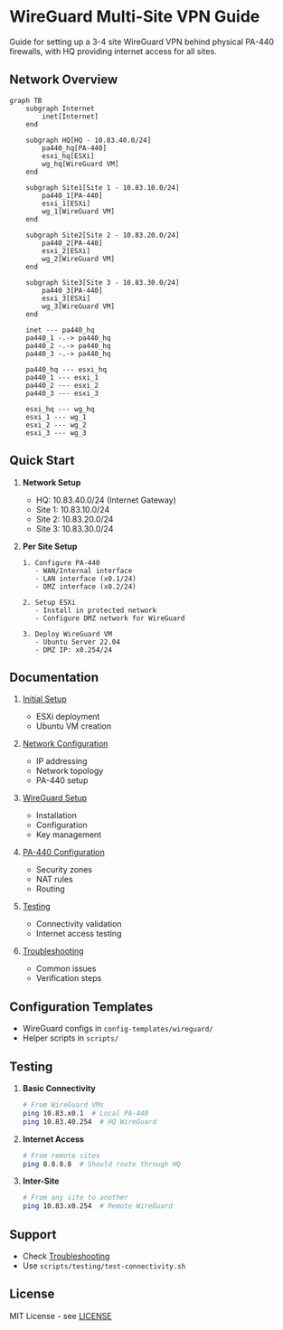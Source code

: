 # WireGuard Multi-Site VPN Guide

Guide for setting up a 3-4 site WireGuard VPN behind physical PA-440 firewalls, with HQ providing internet access for all sites.

## Network Overview

```mermaid
graph TB
    subgraph Internet
        inet[Internet]
    end

    subgraph HQ[HQ - 10.83.40.0/24]
        pa440_hq[PA-440]
        esxi_hq[ESXi]
        wg_hq[WireGuard VM]
    end

    subgraph Site1[Site 1 - 10.83.10.0/24]
        pa440_1[PA-440]
        esxi_1[ESXi]
        wg_1[WireGuard VM]
    end

    subgraph Site2[Site 2 - 10.83.20.0/24]
        pa440_2[PA-440]
        esxi_2[ESXi]
        wg_2[WireGuard VM]
    end

    subgraph Site3[Site 3 - 10.83.30.0/24]
        pa440_3[PA-440]
        esxi_3[ESXi]
        wg_3[WireGuard VM]
    end

    inet --- pa440_hq
    pa440_1 -.-> pa440_hq
    pa440_2 -.-> pa440_hq
    pa440_3 -.-> pa440_hq

    pa440_hq --- esxi_hq
    pa440_1 --- esxi_1
    pa440_2 --- esxi_2
    pa440_3 --- esxi_3

    esxi_hq --- wg_hq
    esxi_1 --- wg_1
    esxi_2 --- wg_2
    esxi_3 --- wg_3
```

## Quick Start

1. **Network Setup**
   - HQ: 10.83.40.0/24 (Internet Gateway)
   - Site 1: 10.83.10.0/24
   - Site 2: 10.83.20.0/24
   - Site 3: 10.83.30.0/24

2. **Per Site Setup**
   ```
   1. Configure PA-440
      - WAN/Internal interface
      - LAN interface (x0.1/24)
      - DMZ interface (x0.2/24)

   2. Setup ESXi
      - Install in protected network
      - Configure DMZ network for WireGuard

   3. Deploy WireGuard VM
      - Ubuntu Server 22.04
      - DMZ IP: x0.254/24
   ```

## Documentation

1. [Initial Setup](docs/01-initial-setup.md)
   - ESXi deployment
   - Ubuntu VM creation

2. [Network Configuration](docs/02-network-configuration.md)
   - IP addressing
   - Network topology
   - PA-440 setup

3. [WireGuard Setup](docs/03-wireguard-installation.md)
   - Installation
   - Configuration
   - Key management

4. [PA-440 Configuration](docs/04-paloalto-configuration.md)
   - Security zones
   - NAT rules
   - Routing

5. [Testing](docs/05-testing-environment.md)
   - Connectivity validation
   - Internet access testing

6. [Troubleshooting](docs/06-validation-troubleshooting.md)
   - Common issues
   - Verification steps

## Configuration Templates

- WireGuard configs in `config-templates/wireguard/`
- Helper scripts in `scripts/`

## Testing

1. **Basic Connectivity**
   ```bash
   # From WireGuard VMs
   ping 10.83.x0.1  # Local PA-440
   ping 10.83.40.254  # HQ WireGuard
   ```

2. **Internet Access**
   ```bash
   # From remote sites
   ping 8.8.8.8  # Should route through HQ
   ```

3. **Inter-Site**
   ```bash
   # From any site to another
   ping 10.83.x0.254  # Remote WireGuard
   ```

## Support

- Check [Troubleshooting](docs/06-validation-troubleshooting.md)
- Use `scripts/testing/test-connectivity.sh`

## License

MIT License - see [LICENSE](LICENSE)
